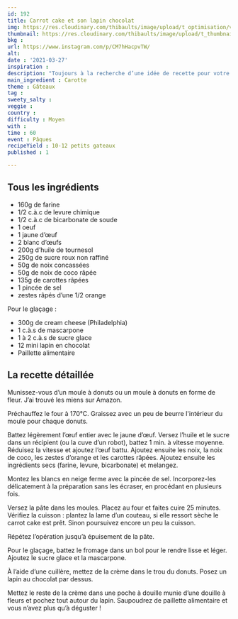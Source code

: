 ```yaml
---
id: 192
title: Carrot cake et son lapin chocolat
img: https://res.cloudinary.com/thibaults/image/upload/t_optimisation/v1616878616/Recipes/20210327_carrot_cake_lapin.jpg
thumbnail: https://res.cloudinary.com/thibaults/image/upload/t_thumbnail_josie/v1616878616/Recipes/20210327_carrot_cake_lapin.jpg
bkg : 
url: https://www.instagram.com/p/CM7hHacpvTW/
alt: 
date : '2021-03-27'
inspiration : 
description: "Toujours à la recherche d’une idée de recette pour votre dessert de Pâques ? Tentez un carrot cake accompagné par son lapin"
main_ingredient : Carotte
theme : Gâteaux
tag : 
sweety_salty : 
veggie : 
country : 
difficulty : Moyen
with : 
time : 60
event : Pâques
recipeYield : 10-12 petits gateaux
published : 1

---
```


## Tous les ingrédients
 - 160g de farine
 - 1/2 c.à.c de levure chimique
 - 1/2 c.à.c de bicarbonate de soude
 - 1 oeuf
 - 1 jaune d’œuf
 - 2 blanc d’œufs
 - 200g d’huile de tournesol
 - 250g de sucre roux non raffiné
 - 50g de noix concassées
 - 50g de noix de coco râpée
 - 135g de carottes râpées
 - 1 pincée de sel
 - zestes râpés d’une 1/2 orange

Pour le glaçage :
 - 300g de cream cheese (Philadelphia)
 - 1 c.à.s de mascarpone
 - 1 à 2 c.à.s de sucre glace
 - 12 mini lapin en chocolat
 - Paillette alimentaire

## La recette détaillée
Munissez-vous d’un moule à donuts ou un moule à donuts en forme de fleur. J’ai trouvé les miens sur Amazon.

Préchauffez le four à 170°C. Graissez avec un peu de beurre l'intérieur du moule pour chaque donuts.

Battez légèrement l’œuf entier avec le jaune d’œuf. Versez l’huile et le sucre dans un récipient (ou la cuve d’un robot), battez 1 min. à vitesse moyenne. Réduisez la vitesse et ajoutez l’œuf battu. Ajoutez ensuite les noix, la noix de coco, les zestes d’orange et les carottes râpées. Ajoutez ensuite les ingrédients secs (farine, levure, bicarbonate) et melangez.

Montez les blancs en neige ferme avec la pincée de sel. Incorporez-les délicatement à la préparation sans les écraser, en procédant en plusieurs fois.

Versez la pâte dans les moules. Placez au four et faites cuire 25 minutes. Vérifiez la cuisson : plantez la lame d’un couteau, si elle ressort sèche le carrot cake est prêt. Sinon poursuivez encore un peu la cuisson.

Répétez l’opération jusqu’à épuisement de la pâte.

Pour le glaçage, battez le fromage dans un bol pour le rendre lisse et léger.
Ajoutez le sucre glace et la mascarpone.

À l’aide d’une cuillère, mettez de la crème dans le trou du donuts. Posez un lapin au chocolat par dessus.

Mettez le reste de la crème dans une poche à douille munie d’une douille à fleurs et pochez tout autour du lapin.
Saupoudrez de paillette alimentaire et vous n’avez plus qu’à déguster !